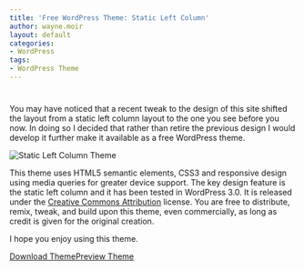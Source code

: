 ```yaml
---
title: 'Free WordPress Theme: Static Left Column'
author: wayne.moir
layout: default
categories:
- WordPress
tags:
- WordPress Theme
---
```

# 

You may have noticed that a recent tweak to the design of this site shifted the layout from a static left column layout to the one you see before you now. In doing so I decided that rather than retire the previous design I would develop it further make it available as a free WordPress theme.

![Static Left Column Theme][1]

 [1]: http://www.waynemoir.com/wp-content/uploads/2011/06/staticleftcolumn.png "Static Left Column Theme"

This theme uses HTML5 semantic elements, CSS3 and responsive design using media queries for greater device support. The key design feature is the static left column and it has been tested in WordPress 3.0. It is released under the [Creative Commons Attribution][2] license. You are free to distribute, remix, tweak, and build upon this theme, even commercially, as long as credit is given for the original creation.

 [2]: http://creativecommons.org/licenses/by/3.0/

I hope you enjoy using this theme.

[Download Theme][3][Preview Theme][4]

 [3]: http://www.waynemoir.com/wp-content/uploads/2011/06/staticleftcolumn.zip
 [4]: http://www.waynemoir.com/wp-content/uploads/2011/06/staticleftcolumn-preview.jpg